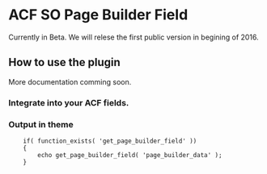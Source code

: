 
# ACF SO Page Builder Field

Currently in Beta. We will relese the first public version in begining of 2016.


## How to use the plugin

More documentation comming soon.

### Integrate into your ACF fields.




### Output in theme

```
    if( function_exists( 'get_page_builder_field' ))
    {
        echo get_page_builder_field( 'page_builder_data' );
    }
```


